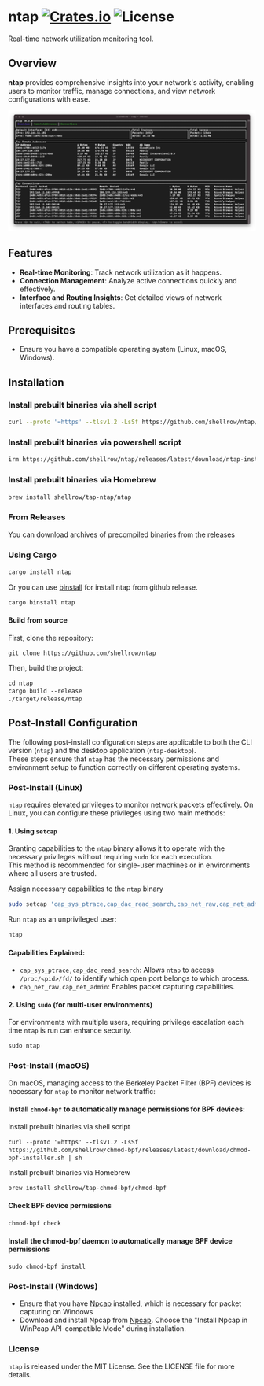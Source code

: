 [crates-badge]: https://img.shields.io/crates/v/ntap.svg
[crates-url]: https://crates.io/crates/ntap
[license-badge]: https://img.shields.io/crates/l/ntap.svg

# ntap [![Crates.io][crates-badge]][crates-url] ![License][license-badge]
Real-time network utilization monitoring tool.  

## Overview
**ntap** provides comprehensive insights into your network's activity, enabling users to monitor traffic, manage connections, and view network configurations with ease.

![image](resources/ss/ntap-ss-overview.png)  

## Features
- **Real-time Monitoring**: Track network utilization as it happens.
- **Connection Management**: Analyze active connections quickly and effectively.
- **Interface and Routing Insights**: Get detailed views of network interfaces and routing tables.

## Prerequisites
- Ensure you have a compatible operating system (Linux, macOS, Windows).

## Installation

### Install prebuilt binaries via shell script

```sh
curl --proto '=https' --tlsv1.2 -LsSf https://github.com/shellrow/ntap/releases/latest/download/ntap-installer.sh | sh
```

### Install prebuilt binaries via powershell script

```sh
irm https://github.com/shellrow/ntap/releases/latest/download/ntap-installer.ps1 | iex
```

### Install prebuilt binaries via Homebrew

```sh
brew install shellrow/tap-ntap/ntap
```

### From Releases
You can download archives of precompiled binaries from the [releases](https://github.com/shellrow/ntap/releases) 

### Using Cargo

```sh
cargo install ntap
```

Or you can use [binstall](https://github.com/cargo-bins/cargo-binstall) for install ntap from github release.
```sh
cargo binstall ntap
```

#### Build from source
First, clone the repository:
```
git clone https://github.com/shellrow/ntap
```
Then, build the project:
```
cd ntap
cargo build --release
./target/release/ntap
```

## Post-Install Configuration

The following post-install configuration steps are applicable to both the CLI version (`ntap`) and the desktop application (`ntap-desktop`).  
These steps ensure that `ntap` has the necessary permissions and environment setup to function correctly on different operating systems.

### Post-Install (Linux)

`ntap` requires elevated privileges to monitor network packets effectively. On Linux, you can configure these privileges using two main methods:

#### 1. Using `setcap`

Granting capabilities to the `ntap` binary allows it to operate with the necessary privileges without requiring `sudo` for each execution.  
This method is recommended for single-user machines or in environments where all users are trusted.

Assign necessary capabilities to the `ntap` binary
```sh
sudo setcap 'cap_sys_ptrace,cap_dac_read_search,cap_net_raw,cap_net_admin+ep' $(command -v ntap)
```

Run `ntap` as an unprivileged user:
```sh
ntap
```

#### Capabilities Explained:
- `cap_sys_ptrace,cap_dac_read_search`: Allows `ntap` to access `/proc/<pid>/fd/` to identify which open port belongs to which process.
- `cap_net_raw,cap_net_admin`: Enables packet capturing capabilities.

#### 2. Using `sudo` (for multi-user environments)
For environments with multiple users, requiring privilege escalation each time `ntap` is run can enhance security.
```
sudo ntap
```

### Post-Install (macOS)
On macOS, managing access to the Berkeley Packet Filter (BPF) devices is necessary for `ntap` to monitor network traffic:
#### Install `chmod-bpf` to automatically manage permissions for BPF devices:

Install prebuilt binaries via shell script
```
curl --proto '=https' --tlsv1.2 -LsSf https://github.com/shellrow/chmod-bpf/releases/latest/download/chmod-bpf-installer.sh | sh
```

Install prebuilt binaries via Homebrew
```sh
brew install shellrow/tap-chmod-bpf/chmod-bpf
```

#### Check BPF device permissions
```
chmod-bpf check
```

#### Install the chmod-bpf daemon to automatically manage BPF device permissions
```
sudo chmod-bpf install
```

### Post-Install (Windows)
- Ensure that you have [Npcap](https://npcap.com/#download) installed, which is necessary for packet capturing on Windows
- Download and install Npcap from [Npcap](https://npcap.com/#download). Choose the "Install Npcap in WinPcap API-compatible Mode" during installation.

### License
`ntap` is released under the MIT License. See the LICENSE file for more details.
